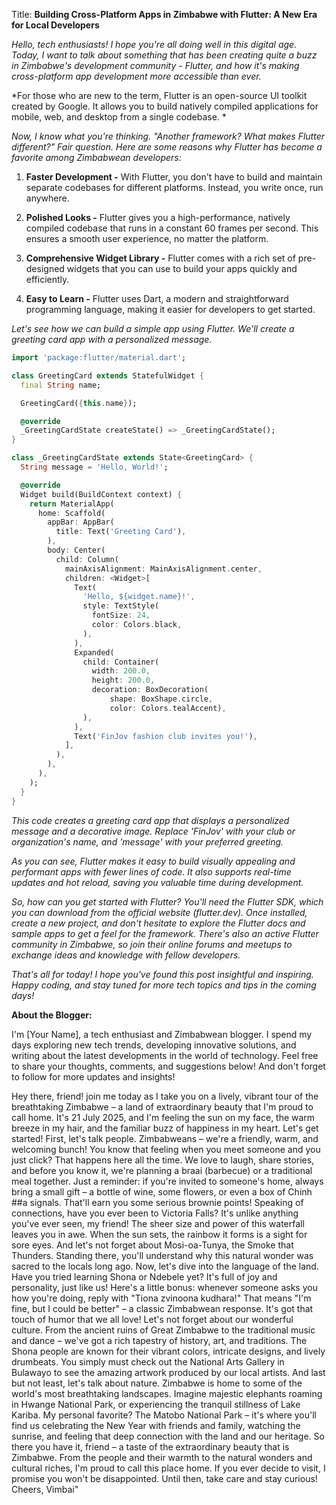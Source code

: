 Title: **Building Cross-Platform Apps in Zimbabwe with Flutter: A New Era for Local Developers**

*Hello, tech enthusiasts! I hope you're all doing well in this digital age. Today, I want to talk about something that has been creating quite a buzz in Zimbabwe's development community - Flutter, and how it's making cross-platform app development more accessible than ever.*

*For those who are new to the term, Flutter is an open-source UI toolkit created by Google. It allows you to build natively compiled applications for mobile, web, and desktop from a single codebase. *

*Now, I know what you're thinking. "Another framework? What makes Flutter different?" Fair question. Here are some reasons why Flutter has become a favorite among Zimbabwean developers:*

1. **Faster Development -** With Flutter, you don't have to build and maintain separate codebases for different platforms. Instead, you write once, run anywhere.

2. **Polished Looks -** Flutter gives you a high-performance, natively compiled codebase that runs in a constant 60 frames per second. This ensures a smooth user experience, no matter the platform.

3. **Comprehensive Widget Library -** Flutter comes with a rich set of pre-designed widgets that you can use to build your apps quickly and efficiently.

4. **Easy to Learn -** Flutter uses Dart, a modern and straightforward programming language, making it easier for developers to get started.

*Let's see how we can build a simple app using Flutter. We'll create a greeting card app with a personalized message.*

```dart
import 'package:flutter/material.dart';

class GreetingCard extends StatefulWidget {
  final String name;

  GreetingCard({this.name});

  @override
  _GreetingCardState createState() => _GreetingCardState();
}

class _GreetingCardState extends State<GreetingCard> {
  String message = 'Hello, World!';

  @override
  Widget build(BuildContext context) {
    return MaterialApp(
      home: Scaffold(
        appBar: AppBar(
          title: Text('Greeting Card'),
        ),
        body: Center(
          child: Column(
            mainAxisAlignment: MainAxisAlignment.center,
            children: <Widget>[
              Text(
                'Hello, ${widget.name}!',
                style: TextStyle(
                  fontSize: 24,
                  color: Colors.black,
                ),
              ),
              Expanded(
                child: Container(
                  width: 200.0,
                  height: 200.0,
                  decoration: BoxDecoration(
                      shape: BoxShape.circle,
                      color: Colors.tealAccent),
                ),
              ),
              Text('FinJov fashion club invites you!'),
            ],
          ),
        ),
      ),
    );
  }
}
```

*This code creates a greeting card app that displays a personalized message and a decorative image. Replace 'FinJov' with your club or organization's name, and 'message' with your preferred greeting.*

*As you can see, Flutter makes it easy to build visually appealing and performant apps with fewer lines of code. It also supports real-time updates and hot reload, saving you valuable time during development.*

*So, how can you get started with Flutter? You'll need the Flutter SDK, which you can download from the official website (flutter.dev). Once installed, create a new project, and don't hesitate to explore the Flutter docs and sample apps to get a feel for the framework. There's also an active Flutter community in Zimbabwe, so join their online forums and meetups to exchange ideas and knowledge with fellow developers.*

*That's all for today! I hope you've found this post insightful and inspiring. Happy coding, and stay tuned for more tech topics and tips in the coming days!*

**About the Blogger:**

I'm [Your Name], a tech enthusiast and Zimbabwean blogger. I spend my days exploring new tech trends, developing innovative solutions, and writing about the latest developments in the world of technology. Feel free to share your thoughts, comments, and suggestions below! And don't forget to follow for more updates and insights!


Hey there, friend! join me today as I take you on a lively, vibrant tour of the breathtaking Zimbabwe – a land of extraordinary beauty that I'm proud to call home. It's 21 July 2025, and I'm feeling the sun on my face, the warm breeze in my hair, and the familiar buzz of happiness in my heart. Let's get started! First, let's talk people. Zimbabweans – we're a friendly, warm, and welcoming bunch! You know that feeling when you meet someone and you just click? That happens here all the time. We love to laugh, share stories, and before you know it, we're planning a braai (barbecue) or a traditional meal together. Just a reminder: if you're invited to someone's home, always bring a small gift – a bottle of wine, some flowers, or even a box of Chinh
##a signals. That'll earn you some serious brownie points! Speaking of connections, have you ever been to Victoria Falls? It's unlike anything you've ever seen, my friend! The sheer size and power of this waterfall leaves you in awe. When the sun sets, the rainbow it forms is a sight for sore eyes. And let's not forget about Mosi-oa-Tunya, the Smoke that Thunders. Standing there, you'll understand why this natural wonder was sacred to the locals long ago. Now, let's dive into the language of the land. Have you tried learning Shona or Ndebele yet? It's full of joy and personality, just like us! Here's a little bonus: whenever someone asks you how you're doing, reply with "Tiona zvinoona kudhara!" That means "I'm fine, but I could be better" – a classic Zimbabwean response. It's got that touch of humor that we all love! Let's not forget about our wonderful culture. From the ancient ruins of Great Zimbabwe to the traditional music and dance – we've got a rich tapestry of history, art, and traditions. The Shona people are known for their vibrant colors, intricate designs, and lively drumbeats. You simply must check out the National Arts Gallery in Bulawayo to see the amazing artwork produced by our local artists. And last but not least, let's talk about nature. Zimbabwe is home to some of the world's most breathtaking landscapes. Imagine majestic elephants roaming in Hwange National Park, or experiencing the tranquil stillness of Lake Kariba. My personal favorite? The Matobo National Park – it's where you'll find us celebrating the New Year with friends and family, watching the sunrise, and feeling that deep connection with the land and our heritage. So there you have it, friend – a taste of the extraordinary beauty that is Zimbabwe. From the people and their warmth to the natural wonders and cultural riches, I'm proud to call this place home. If you ever decide to visit, I promise you won't be disappointed. Until then, take care and stay curious! Cheers, Vimbai"
